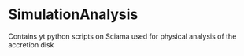 # SimulationAnalysis
Contains yt python scripts on Sciama used for physical analysis of the accretion disk
